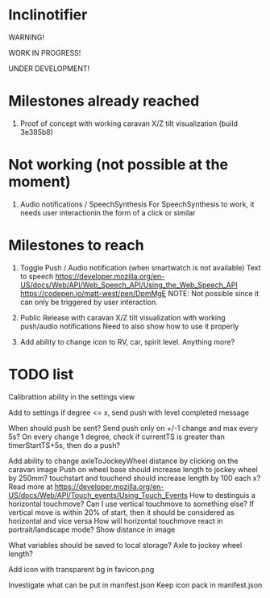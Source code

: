 # Inclinotifier
WARNING!

WORK IN PROGRESS!

UNDER DEVELOPMENT!

# Milestones already reached
1. Proof of concept with working caravan X/Z tilt visualization (build 3e385b8)

# Not working (not possible at the moment)
1. Audio notifications / SpeechSynthesis
	For SpeechSynthesis to work, it needs user interactionin the form of a click or similar

# Milestones to reach
1. Toggle Push / Audio notification (when smartwatch is not available)
	Text to speech
	https://developer.mozilla.org/en-US/docs/Web/API/Web_Speech_API/Using_the_Web_Speech_API
	https://codepen.io/matt-west/pen/DpmMgE
	NOTE: Not possible since it can only be triggered by user interaction.

2. Public Release with caravan X/Z tilt visualization with working push/audio notifications
	Need to also show how to use it properly

3. Add ability to change icon to RV, car, spirit level. Anything more?

# TODO list

Calibrattion ability in the settings view

Add to settings
	if degree <= x, send push with level completed message

When should push be sent?
	Send push only on +/-1 change and max every 5s?
	On every change 1 degree, check if currentTS is greater than timerStartTS+5s, then do a push?

Add ability to change axleToJockeyWheel distance by clicking on the caravan image
	Push on wheel base should increase length to jockey wheel by 250mm?
	touchstart and touchend should increase length by 100 each x?
		Read more at https://developer.mozilla.org/en-US/docs/Web/API/Touch_events/Using_Touch_Events
		How to destinguis a horizontal touchmove? Can I use vertical touchmove to something else?
			If vertical move is within 20% of start, then it should be considered as horizontal and vice versa
			How will horizontal touchmove react in portrait/landscape mode?
	Show distance in image

What variables should be saved to local storage?
	Axle to jockey wheel length?

Add icon with transparent bg in favicon.png

Investigate what can be put in manifest.json
	Keep icon pack in manifest.json

